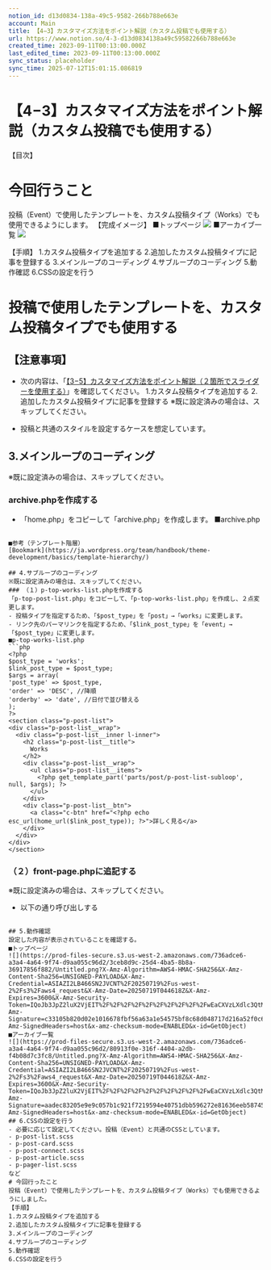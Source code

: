 ```yaml
---
notion_id: d13d0834-138a-49c5-9582-266b788e663e
account: Main
title: 【4−3】カスタマイズ方法をポイント解説（カスタム投稿でも使用する）
url: https://www.notion.so/4-3-d13d0834138a49c59582266b788e663e
created_time: 2023-09-11T00:13:00.000Z
last_edited_time: 2023-09-11T00:13:00.000Z
sync_status: placeholder
sync_time: 2025-07-12T15:01:15.086819
---
```

# 【4−3】カスタマイズ方法をポイント解説（カスタム投稿でも使用する）

【目次】
# 今回行うこと
投稿（Event）で使用したテンプレートを、カスタム投稿タイプ（Works）でも使用できるようにします。
【完成イメージ】
  ■トップページ
  ![](https://prod-files-secure.s3.us-west-2.amazonaws.com/736adce6-a3a4-4a64-9f74-d9aa055c96d2/3ceb8d9c-25d4-4ba5-8b8a-36917856f882/Untitled.png?X-Amz-Algorithm=AWS4-HMAC-SHA256&X-Amz-Content-Sha256=UNSIGNED-PAYLOAD&X-Amz-Credential=ASIAZI2LB4667GAOXSJK%2F20250719%2Fus-west-2%2Fs3%2Faws4_request&X-Amz-Date=20250719T044619Z&X-Amz-Expires=3600&X-Amz-Security-Token=IQoJb3JpZ2luX2VjEIT%2F%2F%2F%2F%2F%2F%2F%2F%2F%2FwEaCXVzLXdlc3QtMiJHMEUCIAhFl1dPi0YYnaZjAYTzdyeGFsxxlllPD47FNL6KkI2kAiEAgIG0Rl3a8ZItr7%2FjKDou4%2FwieWFTdktLXeAjIgWOoCQqiAQInf%2F%2F%2F%2F%2F%2F%2F%2F%2F%2FARAAGgw2Mzc0MjMxODM4MDUiDLL1ESquv%2FO6WxA2%2ByrcA%2FlPFv3Sv33qmReJ9IJd5VvRA1kovnpKfSGSSjreZYAcvEMm%2BL1bCJJT1WCNK0Es2yEi%2B2q8d9N7L3VCkTZqgWbfBLjotuyLFZQH7mr7U0JGzHeYlCSkNSGsoRK95DmfWXYND7nvCHbJUO9yUJ2dfNgsMa%2BQLSFjB3Ck3LUgwKjfec2u7OXA0tu3aK0MXdsfkch4HuCyyxNKQrWDYv1Y7l1JfPzoT4uASxgt2dZjs6fRAb2EIqYn3E2lva4qj00HFZzM%2F04gJUX1Q2VJwRbJd5WrcrZMmvLCNx5L%2Bx14%2FzBnop6OnE2c1Y%2BFQvYIZL3ojEqrYNoJbrnCqLnlqdQ73Ee512XaR3gFKXqrgDsU2V1JvfaoOh3UIYhqfkXUjcHRvUfmoZS4rl99Rxyh2NkquG9jewoThWTA8MgWlgDmeayyftGTXhbjfyW7JVcJDOOkXJDCz73mOEC6KoT8uuycyu5ojJfXTZs9dBFgY6Fci%2F5mXa%2BRGLFU65GiFYOWsqu%2FQkOrURphgK9iS4qEt2aeD0reJ8m3lczyFC%2BTUCPWo%2BOCX92XX1Gmax9YjRjfHN34ILOc4yEkaHi2NZV3U04qPfglGjDGBAcll%2B1iWHOmJpzEMAUL8PkRAlR%2F4XYNMKyq7MMGOqUB6lEtXp%2Bl2cPOA0UJ6CrNf2l5000jSjF2J6HxwhOxormqfYvkcM6g1AMXAdpvA9aBCUCPUOv934iexbyFEQm5Cf74jkau1PbatIrRcdXjF%2BTn9AZQ8R6JJZmAKGBIS%2BVL9WpKfOOKUl0EOtZzuADQ%2FXYoZk1XZIIAgVyymEUdyM6%2Fls8Ich%2BLTvaKiVpI7qCSBNrs89Pm9Z1vZVeCygwEdWeSx5g%2B&X-Amz-Signature=ad757b95e9c1c06a7251d3fe26a1ad11f46c3c0880b7ef0f51aff6f755cfd543&X-Amz-SignedHeaders=host&x-amz-checksum-mode=ENABLED&x-id=GetObject)
  ■アーカイブ一覧
  ![](https://prod-files-secure.s3.us-west-2.amazonaws.com/736adce6-a3a4-4a64-9f74-d9aa055c96d2/3a0f54b8-c115-4848-9069-6b04eed8003f/Untitled.png?X-Amz-Algorithm=AWS4-HMAC-SHA256&X-Amz-Content-Sha256=UNSIGNED-PAYLOAD&X-Amz-Credential=ASIAZI2LB4667GAOXSJK%2F20250719%2Fus-west-2%2Fs3%2Faws4_request&X-Amz-Date=20250719T044619Z&X-Amz-Expires=3600&X-Amz-Security-Token=IQoJb3JpZ2luX2VjEIT%2F%2F%2F%2F%2F%2F%2F%2F%2F%2FwEaCXVzLXdlc3QtMiJHMEUCIAhFl1dPi0YYnaZjAYTzdyeGFsxxlllPD47FNL6KkI2kAiEAgIG0Rl3a8ZItr7%2FjKDou4%2FwieWFTdktLXeAjIgWOoCQqiAQInf%2F%2F%2F%2F%2F%2F%2F%2F%2F%2FARAAGgw2Mzc0MjMxODM4MDUiDLL1ESquv%2FO6WxA2%2ByrcA%2FlPFv3Sv33qmReJ9IJd5VvRA1kovnpKfSGSSjreZYAcvEMm%2BL1bCJJT1WCNK0Es2yEi%2B2q8d9N7L3VCkTZqgWbfBLjotuyLFZQH7mr7U0JGzHeYlCSkNSGsoRK95DmfWXYND7nvCHbJUO9yUJ2dfNgsMa%2BQLSFjB3Ck3LUgwKjfec2u7OXA0tu3aK0MXdsfkch4HuCyyxNKQrWDYv1Y7l1JfPzoT4uASxgt2dZjs6fRAb2EIqYn3E2lva4qj00HFZzM%2F04gJUX1Q2VJwRbJd5WrcrZMmvLCNx5L%2Bx14%2FzBnop6OnE2c1Y%2BFQvYIZL3ojEqrYNoJbrnCqLnlqdQ73Ee512XaR3gFKXqrgDsU2V1JvfaoOh3UIYhqfkXUjcHRvUfmoZS4rl99Rxyh2NkquG9jewoThWTA8MgWlgDmeayyftGTXhbjfyW7JVcJDOOkXJDCz73mOEC6KoT8uuycyu5ojJfXTZs9dBFgY6Fci%2F5mXa%2BRGLFU65GiFYOWsqu%2FQkOrURphgK9iS4qEt2aeD0reJ8m3lczyFC%2BTUCPWo%2BOCX92XX1Gmax9YjRjfHN34ILOc4yEkaHi2NZV3U04qPfglGjDGBAcll%2B1iWHOmJpzEMAUL8PkRAlR%2F4XYNMKyq7MMGOqUB6lEtXp%2Bl2cPOA0UJ6CrNf2l5000jSjF2J6HxwhOxormqfYvkcM6g1AMXAdpvA9aBCUCPUOv934iexbyFEQm5Cf74jkau1PbatIrRcdXjF%2BTn9AZQ8R6JJZmAKGBIS%2BVL9WpKfOOKUl0EOtZzuADQ%2FXYoZk1XZIIAgVyymEUdyM6%2Fls8Ich%2BLTvaKiVpI7qCSBNrs89Pm9Z1vZVeCygwEdWeSx5g%2B&X-Amz-Signature=e7227adffdce655bf705a8603ba6b0ad62746b76088e7d4585818607dfec7d2c&X-Amz-SignedHeaders=host&x-amz-checksum-mode=ENABLED&x-id=GetObject)
  
【手順】
1.カスタム投稿タイプを追加する
2.追加したカスタム投稿タイプに記事を登録する
3.メインループのコーディング
4.サブループのコーディング
5.動作確認
6.CSSの設定を行う
# 投稿で使用したテンプレートを、カスタム投稿タイプでも使用する
## 【注意事項】
- 次の内容は、「[【3−5】カスタマイズ方法をポイント解説（２箇所でスライダーを使用する）](/dd5e74abb7d44bb88ed40fcf4349c048)」を確認してください。
  1.カスタム投稿タイプを追加する
  2.追加したカスタム投稿タイプに記事を登録する
  ※既に設定済みの場合は、スキップしてください。
  
- 投稿と共通のスタイルを設定するケースを想定しています。
## 3.メインループのコーディング
※既に設定済みの場合は、スキップしてください。
### archive.phpを作成する
- 「home.php」をコピーして「archive.php」を作成します。
  ■archive.php
  ```php
<?php get_header(); ?>

  <?php get_template_part('parts/post/p-post-list-mainloop'); ?>

<?php get_footer(); ?>
  ```
  ■参考（テンプレート階層）
  [Bookmark](https://ja.wordpress.org/team/handbook/theme-development/basics/template-hierarchy/)
  
## 4.サブループのコーディング
※既に設定済みの場合は、スキップしてください。
### （１）p-top-works-list.phpを作成する
「p-top-post-list.php」をコピーして、「p-top-works-list.php」を作成し、２点変更します。
- 投稿タイプを指定するため、「$post_type」を「post」→「works」に変更します。
- リンク先のパーマリンクを指定するため、「$link_post_type」を「event」→「$post_type」に変更します。
  ■p-top-works-list.php
  ```php
<?php
$post_type = 'works';
$link_post_type = $post_type;
$args = array(
  'post_type' => $post_type,
  'order' => 'DESC', //降順
  'orderby' => 'date', //日付で並び替える
);
?>
<section class="p-post-list">
  <div class="p-post-list__wrap">
    <div class="p-post-list__inner l-inner">
      <h2 class="p-post-list__title">
        Works
      </h2>
      <div class="p-post-list__wrap">
        <ul class="p-post-list__items">
          <?php get_template_part('parts/post/p-post-list-subloop', null, $args); ?>
        </ul>
      </div>
      <div class="p-post-list__btn">
        <a class="c-btn" href="<?php echo esc_url(home_url($link_post_type)); ?>">詳しく見る</a>
      </div>
    </div>
  </div>
</section>
  ```
  
### （２）front-page.phpに追記する
※既に設定済みの場合は、スキップしてください。
- 以下の通り呼び出しする
  ```php
<?php get_template_part('parts/project/p-top-works-list'); ?>
  ```
## 5.動作確認
設定した内容が表示されていることを確認する。
■トップページ
![](https://prod-files-secure.s3.us-west-2.amazonaws.com/736adce6-a3a4-4a64-9f74-d9aa055c96d2/3ceb8d9c-25d4-4ba5-8b8a-36917856f882/Untitled.png?X-Amz-Algorithm=AWS4-HMAC-SHA256&X-Amz-Content-Sha256=UNSIGNED-PAYLOAD&X-Amz-Credential=ASIAZI2LB466SN2JVCNT%2F20250719%2Fus-west-2%2Fs3%2Faws4_request&X-Amz-Date=20250719T044618Z&X-Amz-Expires=3600&X-Amz-Security-Token=IQoJb3JpZ2luX2VjEIT%2F%2F%2F%2F%2F%2F%2F%2F%2F%2FwEaCXVzLXdlc3QtMiJHMEUCIBmOXdSmNT12Z9CeTQehqDzqf%2F6iailuoi4llYHTNj6mAiEAhDyjfo2y%2FkNM7N9%2F5%2FWu6l%2BWpy1VC3bIEdO%2F11aABREqiAQInf%2F%2F%2F%2F%2F%2F%2F%2F%2F%2FARAAGgw2Mzc0MjMxODM4MDUiDNjBNs6XlThj1bgRSSrcA5AVzNOl2jhO5K%2FZVsxQaeg5v%2B%2B7brKju5tFYHXdnjLjs4aUtLk2D4ecWxiUIGJL4B0Su107ss2KnZH2JTVpXDbnlawSUR2odFli3ZvOKCQ3JKxUFYa4B03eDyczSLUAy%2Focsj3EIawoIYrAtimmUA4Wg52Ha0rR8mS6RBlNql%2FY1EhtzwjtuNSz2QCxmbb6OZRye4BL1Nucdb%2B%2BB4BjtJBRAVXZI3Led0mUXmAuap3D3Svs%2FKq%2B3xqAVqDA13GHfv1FmJ3sDzJUwjsMhj7Hsh%2B1oZKW96eUjqSWWowiFEas2Dfh2pp5HFAIaEtEVF5eNomxOzVHVh4PP6ETM0GaZaQ8MV1UXmhgW0H2bN%2FMYjrrJ%2FCnB39RriNo5XuRj%2F8U9Ntus7YrIAxAKFv7rxJwWk8FPILVdyANz6tQ8e7l2QVlFvbv4AyPIGIJf7hWfxOJ148ZyE7yjbucjZdS2QNPMjDoP5hSjnjpXx1MIrWZa%2F43miJGEjb4lJaD3UXkjy%2FKcWq4VY74q1sptFQFny42ykY%2FHWUF547fR3jIp1urcM2k13KrMZtc4JqCggUaCWyt1XsNoMU8sfOyCXyKXpK5vz7K850ZbQEYDeTtg55uA2hJt%2F6rCHX3CCPRGJDpMKWq7MMGOqUBeo%2F%2FFZV0CcsOjkOk8yUsQt9584cLU2CTZQOhYDVVfKPaAhRe8ijh13Q0cUxPwNL3BG0FT6fUOyTT6KkWlzcKtOaQBSAM9rU3OaJTPWltPKqB1jnR52a70ViKW6%2B3XcJCI6sThE92u5XenrpWprZYPFkRLwDHN48S%2B1cfKobnBENqCSV4yIk%2B0fP4MwiMBaymX%2FTEjKb%2BAs%2BCR8qCVQAd6LOm9hMC&X-Amz-Signature=c33105b820d02e1016678fbf56a63a1e54575bf8c68d048717d216a52f0c67ca&X-Amz-SignedHeaders=host&x-amz-checksum-mode=ENABLED&x-id=GetObject)
■アーカイブ一覧
![](https://prod-files-secure.s3.us-west-2.amazonaws.com/736adce6-a3a4-4a64-9f74-d9aa055c96d2/80913f0e-316f-4404-a2db-f4b08d7c3fc8/Untitled.png?X-Amz-Algorithm=AWS4-HMAC-SHA256&X-Amz-Content-Sha256=UNSIGNED-PAYLOAD&X-Amz-Credential=ASIAZI2LB466SN2JVCNT%2F20250719%2Fus-west-2%2Fs3%2Faws4_request&X-Amz-Date=20250719T044618Z&X-Amz-Expires=3600&X-Amz-Security-Token=IQoJb3JpZ2luX2VjEIT%2F%2F%2F%2F%2F%2F%2F%2F%2F%2FwEaCXVzLXdlc3QtMiJHMEUCIBmOXdSmNT12Z9CeTQehqDzqf%2F6iailuoi4llYHTNj6mAiEAhDyjfo2y%2FkNM7N9%2F5%2FWu6l%2BWpy1VC3bIEdO%2F11aABREqiAQInf%2F%2F%2F%2F%2F%2F%2F%2F%2F%2FARAAGgw2Mzc0MjMxODM4MDUiDNjBNs6XlThj1bgRSSrcA5AVzNOl2jhO5K%2FZVsxQaeg5v%2B%2B7brKju5tFYHXdnjLjs4aUtLk2D4ecWxiUIGJL4B0Su107ss2KnZH2JTVpXDbnlawSUR2odFli3ZvOKCQ3JKxUFYa4B03eDyczSLUAy%2Focsj3EIawoIYrAtimmUA4Wg52Ha0rR8mS6RBlNql%2FY1EhtzwjtuNSz2QCxmbb6OZRye4BL1Nucdb%2B%2BB4BjtJBRAVXZI3Led0mUXmAuap3D3Svs%2FKq%2B3xqAVqDA13GHfv1FmJ3sDzJUwjsMhj7Hsh%2B1oZKW96eUjqSWWowiFEas2Dfh2pp5HFAIaEtEVF5eNomxOzVHVh4PP6ETM0GaZaQ8MV1UXmhgW0H2bN%2FMYjrrJ%2FCnB39RriNo5XuRj%2F8U9Ntus7YrIAxAKFv7rxJwWk8FPILVdyANz6tQ8e7l2QVlFvbv4AyPIGIJf7hWfxOJ148ZyE7yjbucjZdS2QNPMjDoP5hSjnjpXx1MIrWZa%2F43miJGEjb4lJaD3UXkjy%2FKcWq4VY74q1sptFQFny42ykY%2FHWUF547fR3jIp1urcM2k13KrMZtc4JqCggUaCWyt1XsNoMU8sfOyCXyKXpK5vz7K850ZbQEYDeTtg55uA2hJt%2F6rCHX3CCPRGJDpMKWq7MMGOqUBeo%2F%2FFZV0CcsOjkOk8yUsQt9584cLU2CTZQOhYDVVfKPaAhRe8ijh13Q0cUxPwNL3BG0FT6fUOyTT6KkWlzcKtOaQBSAM9rU3OaJTPWltPKqB1jnR52a70ViKW6%2B3XcJCI6sThE92u5XenrpWprZYPFkRLwDHN48S%2B1cfKobnBENqCSV4yIk%2B0fP4MwiMBaymX%2FTEjKb%2BAs%2BCR8qCVQAd6LOm9hMC&X-Amz-Signature=aadec83205e9e9c057b1c921f7219594e40751dbb596272e81636eeb58745ed6&X-Amz-SignedHeaders=host&x-amz-checksum-mode=ENABLED&x-id=GetObject)
## 6.CSSの設定を行う
- 必要に応じて設定してください。投稿（Event）と共通のCSSとしています。
  - p-post-list.scss
  - p-post-card.scss
  - p-post-connect.scss
  - p-post-article.scss
  - p-pager-list.scss
  など
# 今回行ったこと
投稿（Event）で使用したテンプレートを、カスタム投稿タイプ（Works）でも使用できるようにしました。
【手順】
1.カスタム投稿タイプを追加する
2.追加したカスタム投稿タイプに記事を登録する
3.メインループのコーディング
4.サブループのコーディング
5.動作確認
6.CSSの設定を行う